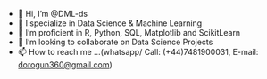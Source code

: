 - 👋 Hi, I’m @DML-ds
- 👀 I specialize in Data Science & Machine Learning
- 🌱 I’m proficient in R, Python, SQL, Matplotlib and ScikitLearn
- 💞️ I’m looking to collaborate on Data Science Projects
- 📫 How to reach me ...(whatsapp/ Call: (+44)7481900031, E-mail: dorogun360@gmail.com)

<!---
DML-ds/DML-ds is a ✨ special ✨ repository because its `README.md` (this file) appears on your GitHub profile.
You can click the Preview link to take a look at your changes.
--->
